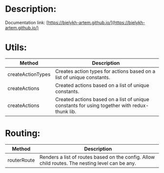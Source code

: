 # Description:

Documentation link: [https://bielykh-artem.github.io/](https://bielykh-artem.github.io/)

# Utils:

| Method | Description  | 
| ------ | ------ |
| createActionTypes | Creates action types for actions based on a list of unique constants. |
| createActions | Created actions based on a list of unique constants. | 
| createActions | Created actions based on a list of unique constants for using together with redux-thunk lib. |

# Routing:

| Method | Description  | 
| ------ | ------ |
| routerRoute | Renders a list of routes based on the config. Allow child routes. The nesting level can be any. |
